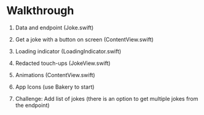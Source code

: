 #  Walkthrough
1. Data and endpoint (Joke.swift)
2. Get a joke with a button on screen (ContentView.swift)

3. Loading indicator (LoadingIndicator.swift)
4. Redacted touch-ups (JokeView.swift)
5. Animations (ContentView.swift)
6. App Icons (use Bakery to start)
7. Challenge: Add list of jokes (there is an option to get multiple jokes from the endpoint)

